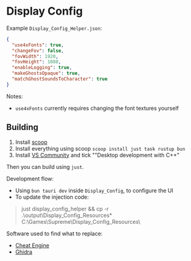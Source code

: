 # Display Config

Example `Display_Config_Helper.json`:

```json
{
  "use4xFonts": true,
  "changeFov": false,
  "fovWidth": 1920,
  "fovHeight": 1080,
  "enableLogging": true,
  "makeGhostsOpaque": true,
  "matchGhostSoundsToCharacter": true
}
```

Notes:
* `use4xFonts` currently requires changing the font textures yourself 

## Building

1. Install [scoop](https://scoop.sh/)
2. Install everything using scoop `scoop install just task rustup bun`
3. Install [VS Community](https://visualstudio.microsoft.com/vs/community/) and tick ""Desktop development with C++"

Then you can build using `just`.

Development flow:
* Using `bun tauri dev` inside `Display_Config`, to configure the UI
* To update the injection code:
> just display_config_helper && cp -r .\output\Display_Config_Resources\* C:\Games\Supreme\Display_Config_Resources\

Software used to find what to replace:
* [Cheat Engine](https://www.cheatengine.org/)
* [Ghidra](https://ghidra-sre.org/)